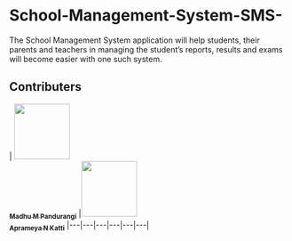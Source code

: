 # School-Management-System-SMS-
The School Management System application will help students, their parents and teachers in managing the student’s reports, results and exams will become easier with one such system.

## Contributers
| [<img src="https://avatars1.githubusercontent.com/u/27917751?s=460&v=4" width="100px;"/><br /><sub><b>Madhu M Pandurangi</b></sub>](https://github.com/MadhuMPandurangi) |[<img src="https://avatars2.githubusercontent.com/u/26653476?s=460&v=4" width="100px;"/><br /><sub><b>Aprameya N Katti</b></sub>](https://github.com/aprameyakatti)
|---|---|---|---|---|---|
